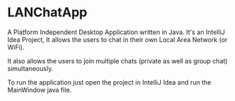 # LANChatApp

A Platform Independent Desktop Application written in Java.
It's an IntelliJ Idea Project, It allows the users to chat in their own Local Area Network (or WiFi).

It also allows the users to join multiple chats (private as well as group chat) simultaneously.

To run the application just open the project in IntelliJ Idea and run the MainWindow java file.
